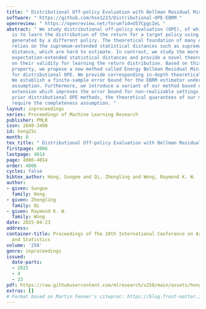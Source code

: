```yaml
---
title: " Distributional Off-policy Evaluation with Bellman Residual Minimization "
software: " https://github.com/hse1223/Distributional-OPE-EBRM "
openreview: " https://openreview.net/forum?id=U57CpgcIeL "
abstract: " We study distributional off-policy evaluation (OPE), of which the goal
  is to learn the distribution of the return for a target policy using offline data
  generated by a different policy. The theoretical foundation of many existing work
  relies on the supremum-extended statistical distances such as supremum-Wasserstein
  distance, which are hard to estimate. In contrast, we study the more manageable
  expectation-extended statistical distances and provide a novel theoretical justification
  on their validity for learning the return distribution. Based on this attractive
  property, we propose a new method called Energy Bellman Residual Minimizer (EBRM)
  for distributional OPE. We provide corresponding in-depth theoretical analyses.
  We establish a finite-sample error bound for the EBRM estimator under the realizability
  assumption. Furthermore, we introduce a variant of our method based on a multi-step
  extension which improves the error bound for non-realizable settings. Notably, unlike
  prior distributional OPE methods, the theoretical guarantees of our method do not
  require the completeness assumption. "
layout: inproceedings
series: Proceedings of Machine Learning Research
publisher: PMLR
issn: 2640-3498
id: hong25c
month: 0
tex_title: " Distributional Off-policy Evaluation with Bellman Residual Minimization "
firstpage: 4006
lastpage: 4014
page: 4006-4014
order: 4006
cycles: false
bibtex_author: Hong, Sungee and Qi, Zhengling and Wong, Raymond K. W.
author:
- given: Sungee
  family: Hong
- given: Zhengling
  family: Qi
- given: Raymond K. W.
  family: Wong
date: 2025-04-23
address:
container-title: Proceedings of The 28th International Conference on Artificial Intelligence
  and Statistics
volume: '258'
genre: inproceedings
issued:
  date-parts:
  - 2025
  - 4
  - 23
pdf: https://raw.githubusercontent.com/mlresearch/v258/main/assets/hong25c/hong25c.pdf
extras: []
# Format based on Martin Fenner's citeproc: https://blog.front-matter.io/posts/citeproc-yaml-for-bibliographies/
---
```

